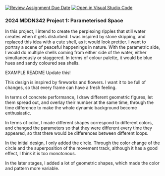 [![Review Assignment Due Date](https://classroom.github.com/assets/deadline-readme-button-24ddc0f5d75046c5622901739e7c5dd533143b0c8e959d652212380cedb1ea36.svg)](https://classroom.github.com/a/DlFCTo_q)
[![Open in Visual Studio Code](https://classroom.github.com/assets/open-in-vscode-718a45dd9cf7e7f842a935f5ebbe5719a5e09af4491e668f4dbf3b35d5cca122.svg)](https://classroom.github.com/online_ide?assignment_repo_id=14089618&assignment_repo_type=AssignmentRepo)
### 2024 MDDN342 Project 1: Parameterised Space

In this project, I intend to create the perplexing ripples that still water creates when it gets disturbed.
I was inspired by stone skipping, and replaced this idea with a cute shell, as it would look prettier. I want to portray a scene of peaceful happenings in nature.
With the parametric side, I would do multiple shells coming from either side of the water, either simultaneously or staggered.
In terms of colour palette, it would be blue hues and sandy coloured sea shells.

EXAMPLE README 
Update this! 

This design is inspired by fireworks and flowers. I want it to be full of changes, so that every frame can have a fresh feeling.

In terms of concrete performance, I draw different geometric figures, let them spread out, and overlay their number at the same time, through the time difference to make the whole dynamic background become enthusiastic.

In terms of color, I made different shapes correspond to different colors, and changed the parameters so that they were different every time they appeared, so that there would be differences between different loops.

In the initial design, I only added the circle. Through the color change of the circle and the superposition of the movement track, although it has a good effect, I think it is too monotonous.

In the later stages, I added a lot of geometric shapes, which made the color and pattern more variable.
